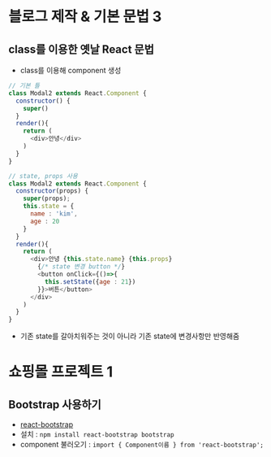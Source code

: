 # 블로그 제작 & 기본 문법 3

## class를 이용한 옛날 React 문법
- class를 이용해 component 생성
```js
// 기본 틀
class Modal2 extends React.Component {
  constructor() {
    super()
  }
  render(){
    return (
      <div>안녕</div>
    )
  }
} 

// state, props 사용
class Modal2 extends React.Component {
  constructor(props) {
    super(props);
    this.state = {
      name : 'kim',
      age : 20
    }
  }
  render(){
    return (
      <div>안녕 {this.state.name} {this.props}
        {/* state 변경 button */}
        <button onClick={()=>{
          this.setState({age : 21})
        }}>버튼</button>
      </div>
    )
  }
}
```
- 기존 state를 갈아치워주는 것이 아니라 기존 state에 변경사항만 반영해줌



# 쇼핑몰 프로젝트 1

## Bootstrap 사용하기
- [react-bootstrap](https://react-bootstrap.github.io/)
- 설치 : `npm install react-bootstrap bootstrap`
- component 불러오기 : `import { Component이름 } from 'react-bootstrap';`
